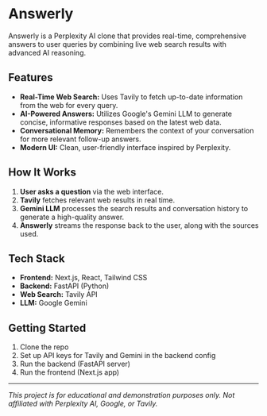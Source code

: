 # Answerly

Answerly is a Perplexity AI clone that provides real-time, comprehensive answers to user queries by combining live web search results with advanced AI reasoning.

## Features
- **Real-Time Web Search:** Uses Tavily to fetch up-to-date information from the web for every query.
- **AI-Powered Answers:** Utilizes Google's Gemini LLM to generate concise, informative responses based on the latest web data.
- **Conversational Memory:** Remembers the context of your conversation for more relevant follow-up answers.
- **Modern UI:** Clean, user-friendly interface inspired by Perplexity.

## How It Works
1. **User asks a question** via the web interface.
2. **Tavily** fetches relevant web results in real time.
3. **Gemini LLM** processes the search results and conversation history to generate a high-quality answer.
4. **Answerly** streams the response back to the user, along with the sources used.

## Tech Stack
- **Frontend:** Next.js, React, Tailwind CSS
- **Backend:** FastAPI (Python)
- **Web Search:** Tavily API
- **LLM:** Google Gemini

## Getting Started
1. Clone the repo
2. Set up API keys for Tavily and Gemini in the backend config
3. Run the backend (FastAPI server)
4. Run the frontend (Next.js app)

---

*This project is for educational and demonstration purposes only. Not affiliated with Perplexity AI, Google, or Tavily.*
